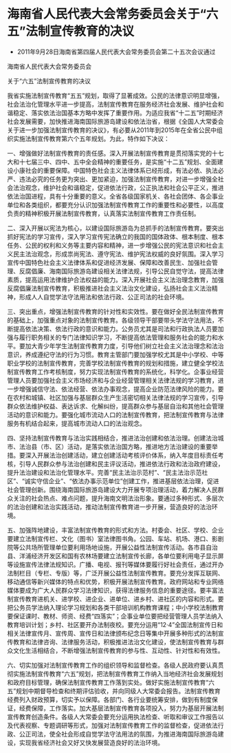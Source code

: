 # 海南省人民代表大会常务委员会关于“六五”法制宣传教育的决议

- 2011年9月28日海南省第四届人民代表大会常务委员会第二十五次会议通过

<!-- INFO END -->

海南省人民代表大会常务委员会

关于“六五”法制宣传教育的决议

我省实施法制宣传教育“五五”规划，取得了显著成效。公民的法律意识明显增强，社会法治化管理水平进一步提高，法制宣传教育在服务经济社会发展、维护社会和谐稳定、落实依法治国基本方略中发挥了重要作用。为适应我省“十二五”时期经济社会发展需要，加快推进海南国际旅游岛建设和依法治省，根据《全国人大常委会关于进一步加强法制宣传教育的决议》，有必要从2011年到2015年在全省公民中组织实施法制宣传教育第六个五年规划。为此，特作如下决议：

一、增强做好法制宣传教育的责任感。深入开展法制宣传教育是贯彻落实党的十七大和十七届三中、四中、五中全会精神的重要任务，是实施“十二五”规划、全面建设小康社会的重要保障。中国特色社会主义法律体系已经形成，有法必依、执法必严、违法必究的任务更为突出、更加紧迫，加强法制宣传教育，对进一步增强全社会法治观念，维护社会和谐稳定，促进依法行政，公正执法和社会公平正义，推进依法治国进程，具有十分重要的意义。全省各级国家机关、各社会团体、各企事业单位和各类组织，都要充分认识加强法制宣传教育工作的重要性和必要性，以高度负责的精神积极开展法制宣传教育，认真落实法制宣传教育工作责任制。

二、深入开展以宪法为核心，以建设国际旅游岛为总抓手的法制宣传教育。要突出抓好宪法的学习宣传，深入学习宣传宪法确立的我国的国体政体、根本制度、根本任务、公民的权利和义务等主要内容和精神，进一步增强公民的宪法意识和社会主义民主法治观念，形成祟尚宪法、遵守宪法、维护宪法权威的良好氛围。深入学习宣传中国特色社会主义法律体系和促进经济发展、保障和改善民生、加强社会管理、反腐倡廉、海南国际旅游岛建设相关法律法规，引导公民自觉守法，提高法律素质，提高运用法律维护合法权益的能力。深入开展社会主义法治理念教育，加强反腐倡廉法制宣传教育，积极推进社会主义法治文化建设，弘扬社会主义法治精神，形成人人自觉学法守法用法和依法行政、公正司法的社会环境。

三、突出重点，增强法制宣传教育的针对性和实效性。要在做好全民法制宣传教育的基础上，加强重点对象的法制宣传教育。各级领导干部要带头学法守法用法，不断提高依法决策、依法行政的意识和能力。公务员尤其是司法和行政执法人员要加强与履行职务相关的专门法律知识学习，不断提高依法管理和服务社会的能力和水平。要加大青少年学生法制宣传教育力度，引导他们树立社会主义法治理念和法治意识，养成遵纪守法的行为习惯。教育主管部门要加强学校尤其是中小学校、中等职业学校的法制宣传教育，完善学校法制宣传教育的规划和措施，建立健全学校法制宣传教育工作考核制度，努力实现法制宣传教育的系统化，科学化。企事业经营管理人员要加强社会主义市场经济和与企业经营管理相关法律法规的学习教育，进一步增强诚信守法、依法经营、依法办事观念，提高企业防范法律风险的能力。要在农村和城镇、社区加强与基层群众生产生活密切相关法律法规的学习宣传，引导群众依法维护权益、表达诉求、化解纠纷，提高群众参与基层自治和其他社会管理活动的意识和能力。要强化城市流动人口的法制宣传教育，把法制宣传教育与法律服务有机结合起来，提高城市流动人口的法治观念。

四、坚持法制宣传教育与法治实践相结合，推进法治创建和依法治理。创建法治城市、法治县（市、区）活动，是落实依法治国方略，推进地方法治建设的重要举措。要深入开展法治创建活动，建立创建活动考核评价体系，纳入年度目标责任考核，引导人民群众参与法治创建和民主评议活动，推进依法行政和法治政府建设，提升法治建设和法治化管理水平。完善“民主法治示范村”、“民主法治示范社区”、“诚实守信企业”、“依法办事示范单位”创建工作，推进基层依法治理，促进社会管理创新。围绕海南国际旅游岛建设大力开展专项治理活动，着力解决人民群众关注的社会热点、难点问题，提升海南文明法治形象。要通过多种形式、多层次的法治创建和法治实践活动，推动法制宣传教育进一步开展，营造良好的法治环境。

五、加强阵地建设，丰富法制宣传教育的形式和方法。村委会、社区、学校、企业要建立法制宣传栏、文化（图书）室法律图书角。公园、车站、机场、港口、影剧院等公共场所管理单位要利用场地设施，开展公益性法制宣传活动。各市县自治县、洋浦经济开发区和国有农林场要建立法制宣传长廊，各单位要利用电子显示屏等设施宣传法律法规知识。广播、电视、报刊等媒体要履行好社会责任，通过开办法制栏目（专栏、专版）等，广泛开展公益性法制宣传教育。要充分发挥互联网、移动通信等新兴媒体的特点和优势，积极开展法制宣传教育。政府网站和专业网络媒体要成为广大人民群众学习法律知识，获得法律服务信息的重要途径。要丰富法制宣传教育进机关、进学校、进企业、进单位、进乡村、进社区的内容和形式。要把公务员学法纳入理论学习规划和各类干部培训机构教育课程；中小学校法制教育要保证课时、教材、师资、经费“四落实”；企事业单位要把经营管理人员学法纳入教育培训计划；乡村、社区要开办法制夜校。要充分运用“12·4”全国法制宣传日和相关法律宣传月、宣传周、宣传日和法律颁布纪念日等集中开展多种形式的法制宣传教育和法律咨询、法律服务活动，积极推进法治文化建设，使法制宣传教育与群众文化生活相结合，不断增强法制宣传教育的参与性、互动性、针对性和有效性。

六、切实加强对法制宣传教育工作的组织领导和监督检查。各级人民政府要认真贯彻实施法制宣传教育“六五”规划，把法制宣传教育工作纳入当地经济社会发展规划和政府目标管理，确保法制宣传教育工作落到实处。做好实施法制宣传教育“六五”规划中期督导检查和终期评估验收，并向同级人大常委会报告。法制宣传教育经费列入财政预算，切实予以保障。各部门、各行业要统筹安排，做到有制度保证，经费保障，工作落实。加大基层法制宣传教育各项投入，努力为基层开展法制宣传教育创造条件。各级人大常委会要充分运用执法检查、听取和审议工作报告以及代表视察、专题调研等形式，加强对法制宣传教育工作的监督检查，促进依法行政、公正司法，使全社会形成自觉学法守法用法的氛围，为推进海南国际旅游岛建设，实现我省经济社会又好又快发展营造良好的法治环境。
